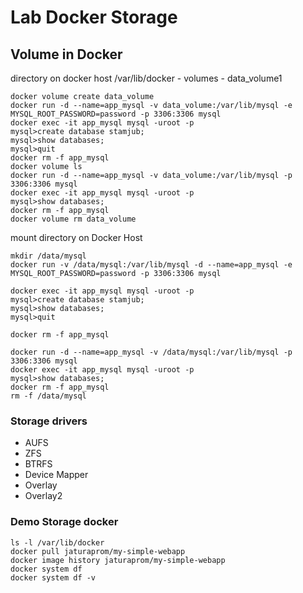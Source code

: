 # Lab Docker Storage

## Volume in Docker
directory on docker host
/var/lib/docker
    - volumes
        - data_volume1

```
docker volume create data_volume
docker run -d --name=app_mysql -v data_volume:/var/lib/mysql -e MYSQL_ROOT_PASSWORD=password -p 3306:3306 mysql
docker exec -it app_mysql mysql -uroot -p
mysql>create database stamjub;
mysql>show databases;
mysql>quit
docker rm -f app_mysql
docker volume ls
docker run -d --name=app_mysql -v data_volume:/var/lib/mysql -p 3306:3306 mysql
docker exec -it app_mysql mysql -uroot -p
mysql>show databases;
docker rm -f app_mysql
docker volume rm data_volume
```

mount directory on Docker Host
```
mkdir /data/mysql
docker run -v /data/mysql:/var/lib/mysql -d --name=app_mysql -e MYSQL_ROOT_PASSWORD=password -p 3306:3306 mysql

docker exec -it app_mysql mysql -uroot -p
mysql>create database stamjub;
mysql>show databases;
mysql>quit

docker rm -f app_mysql

docker run -d --name=app_mysql -v /data/mysql:/var/lib/mysql -p 3306:3306 mysql
docker exec -it app_mysql mysql -uroot -p
mysql>show databases;
docker rm -f app_mysql
rm -f /data/mysql

```

### Storage drivers
- AUFS
- ZFS
- BTRFS
- Device Mapper
- Overlay
- Overlay2

### Demo Storage docker 
```
ls -l /var/lib/docker
docker pull jaturaprom/my-simple-webapp
docker image history jaturaprom/my-simple-webapp
docker system df
docker system df -v
```